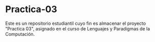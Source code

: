 # Practica-03
Este es un repositorio estudiantil cuyo fin es almacenar el proyecto "Practica 03", asignado en el curso de Lenguajes y Paradigmas de la Computación.
